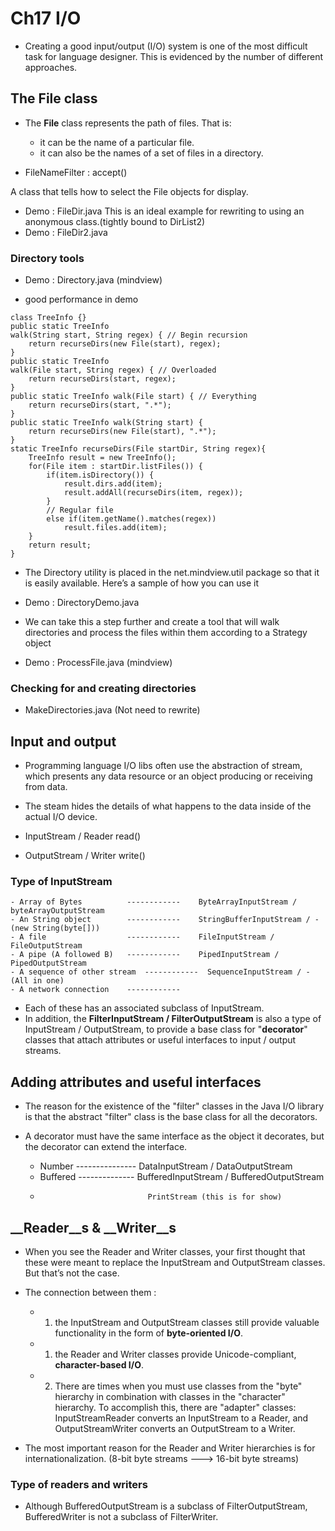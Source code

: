 # Ch17 I/O

- Creating a good input/output (I/O) system is one of the most difficult task
  for language designer. This is evidenced by the number of different approaches.

## The __File__ class

- The __File__ class represents the path of files. That is:
    - it can be the name of a particular file.
    - it can also be the names of a set of files in a directory.
    
- FileNameFilter : accept()  

A class that tells how to select the File objects for display.
- Demo : FileDir.java
This is an ideal example for rewriting to using an anonymous class.(tightly bound to DirList2)
- Demo : FileDir2.java

### Directory tools

- Demo : Directory.java (mindview)

- good performance in demo

```
class TreeInfo {}
public static TreeInfo
walk(String start, String regex) { // Begin recursion
    return recurseDirs(new File(start), regex);
}
public static TreeInfo
walk(File start, String regex) { // Overloaded
    return recurseDirs(start, regex);
}
public static TreeInfo walk(File start) { // Everything
    return recurseDirs(start, ".*");
}
public static TreeInfo walk(String start) {
    return recurseDirs(new File(start), ".*");
}
static TreeInfo recurseDirs(File startDir, String regex){
    TreeInfo result = new TreeInfo();
    for(File item : startDir.listFiles()) {
        if(item.isDirectory()) {
            result.dirs.add(item);
            result.addAll(recurseDirs(item, regex));
        } 
        // Regular file
        else if(item.getName().matches(regex))
            result.files.add(item);
    }
    return result;
}
```

- The Directory utility is placed in the net.mindview.util package so that it is easily available. Here’s a sample of how you can use it

- Demo : DirectoryDemo.java

- We can take this a step further and create a tool that will walk directories and process the files within them according to a Strategy object

- Demo : ProcessFile.java (mindview)

### Checking for and creating directories

- MakeDirectories.java (Not need to rewrite)

## Input and output

- Programming language I/O libs often use the abstraction of stream, which presents 
  any data resource or an object producing or receiving from data.
- The steam hides the details of what happens to the data inside of the actual I/O device.

- InputStream / Reader    read()
- OutputStream / Writer    write()

### Type of __InputStream__

    - Array of Bytes          ------------    ByteArrayInputStream / byteArrayOutputStream
    - An String object        ------------    StringBufferInputStream / - (new String(byte[]))
    - A file                  ------------    FileInputStream / FileOutputStream
    - A pipe (A followed B)   ------------    PipedInputStream / PipedOutputStream
    - A sequence of other stream  ------------  SequenceInputStream / - (All in one)
    - A network connection    ------------

- Each of these has an associated subclass of InputStream.   
- In addition, the __FilterInputStream / FilterOutputStream__ is also a type of InputStream / OutputStream, to provide a base class for "__decorator__" classes that attach attributes or useful interfaces to input / output streams.

## Adding attributes and useful interfaces

- The reason for the existence of the "filter" classes in the Java I/O library
  is that the abstract "filter" class is the base class for all the decorators.
- A decorator must have the same interface as the object it decorates, but the
     decorator can extend the interface.

    - Number  ---------------  DataInputStream / DataOutputStream
    - Buffered  --------------  BufferedInputStream / BufferedOutputStream
    -                             PrintStream (this is for show)

## __Reader__s & __Writer__s

- When you see the Reader and Writer classes, your first thought that these were meant to replace the InputStream and OutputStream classes. But that’s not the case.

- The connection between them :

    - 1. the InputStream and OutputStream classes still provide valuable functionality in the form of __byte-oriented I/O__.
    - 1. the Reader and Writer classes provide Unicode-compliant, __character-based I/O__.
    
    - 2. There are times when you must use classes from the "byte" hierarchy in combination with classes in the "character" hierarchy. To accomplish this, there are "adapter" classes: InputStreamReader converts an InputStream to a Reader, and OutputStreamWriter converts an OutputStream to a Writer.

- The most important reason for the Reader and Writer hierarchies is for internationalization. (8-bit byte streams ---> 16-bit byte streams)

### Type of readers and writers

- Although BufferedOutputStream is a subclass of FilterOutputStream, 
  BufferedWriter is not a subclass of FilterWriter.
 

